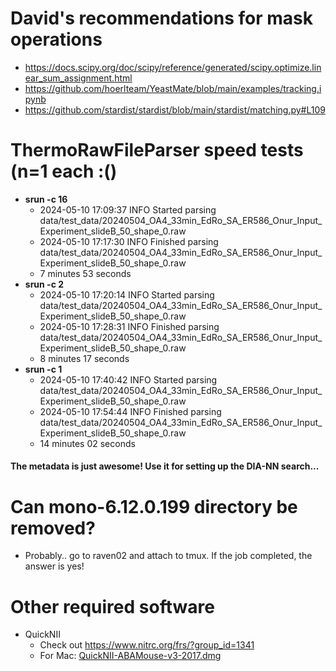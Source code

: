 # David's recommendations for mask operations

- https://docs.scipy.org/doc/scipy/reference/generated/scipy.optimize.linear_sum_assignment.html
- https://github.com/hoerlteam/YeastMate/blob/main/examples/tracking.ipynb
- https://github.com/stardist/stardist/blob/main/stardist/matching.py#L109

# ThermoRawFileParser speed tests (n=1 each :()

- **srun -c 16**
  - 2024-05-10 17:09:37 INFO Started parsing data/test_data/20240504_OA4_33min_EdRo_SA_ER586_Onur_Input_Experiment_slideB_50_shape_0.raw
  - 2024-05-10 17:17:30 INFO Finished parsing data/test_data/20240504_OA4_33min_EdRo_SA_ER586_Onur_Input_Experiment_slideB_50_shape_0.raw
  - 7 minutes 53 seconds
- **srun -c 2**
  - 2024-05-10 17:20:14 INFO Started parsing data/test_data/20240504_OA4_33min_EdRo_SA_ER586_Onur_Input_Experiment_slideB_50_shape_0.raw
  - 2024-05-10 17:28:31 INFO Finished parsing data/test_data/20240504_OA4_33min_EdRo_SA_ER586_Onur_Input_Experiment_slideB_50_shape_0.raw
  - 8 minutes 17 seconds
- **srun -c 1**
  - 2024-05-10 17:40:42 INFO Started parsing data/test_data/20240504_OA4_33min_EdRo_SA_ER586_Onur_Input_Experiment_slideB_50_shape_0.raw
  - 2024-05-10 17:54:44 INFO Finished parsing data/test_data/20240504_OA4_33min_EdRo_SA_ER586_Onur_Input_Experiment_slideB_50_shape_0.raw
  - 14 minutes 02 seconds

#### The metadata is just awesome! Use it for setting up the DIA-NN search...

# Can mono-6.12.0.199 directory be removed?
- Probably.. go to raven02 and attach to tmux. If the job completed, the answer is yes!

# Other required software
- QuickNII
  - Check out https://www.nitrc.org/frs/?group_id=1341
  - For Mac: [QuickNII-ABAMouse-v3-2017.dmg](https://www.nitrc.org/frs/download.php/11553/QuickNII-ABAMouse-v3-2017.dmg)

